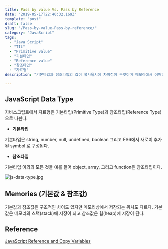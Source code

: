 ```yaml
---
title: Pass by value Vs. Pass by Reference
date: "2019-05-17T22:40:32.169Z"
template: "post"
draft: false
slug: "/Pass-by-value-Pass-by-reference/"
category: "JavaScript"
tags:
  - "Java Script"
  - "TIL"
  - "Primitive value"
  - "기본타입"
  - "Reference value"
  - "참조타입"
  - "자료형"
description: "기본타입과 참조타입의 값이 복사될시에 차이점이 무엇이며 메모리에서 어떠한 현상이 일어나는지 알아보자"

---
```


## JavaScript Data Type

자바스크립트에서 자료형은 기본타입(Primitive Type)과 참조타입(Reference Type)으로 나뉜다.

- <b>기본타입</b>

기본타입은 string, number, null, undefined, boolean 그리고 ES6에서 새로이 추가된 symbol 로 구성된다. 

- <b>참조타입</b>

기본타입 이외의 모든 것들 예를 들어 object, array, 그리고 function은 참조타입이다. 

![js-data-type.jpg](/media/js-data-type.png)

## Memories (기본값 & 참조값)
기본값과 참조값은 구조적인 차이도 있지만 메모리상에서 저장되는 위치도 다르다. 기본값은 메모리의 스택(stack)에 저장이 되고 참조값은 힙(heap)에 저장이 된다.



## Reference
<a href="https://hackernoon.com/javascript-reference-and-copy-variables-b0103074fdf0" target="_blank">JavaScript Reference and Copy Variables</a>
